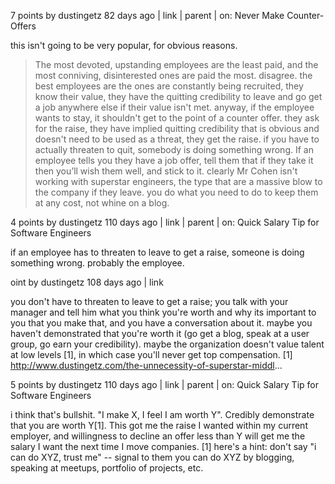 


7 points by dustingetz 82 days ago | link | parent | on: Never Make Counter-Offers

this isn't going to be very popular, for obvious reasons.
> The most devoted, upstanding employees are the least paid, and the most conniving, disinterested ones are paid the most.
disagree. the best employees are the ones are constantly being recruited, they know their value, they have the quitting credibility to leave and go get a job anywhere else if their value isn't met.
anyway, if the employee wants to stay, it shouldn't get to the point of a counter offer. they ask for the raise, they have implied quitting credibility that is obvious and doesn't need to be used as a threat, they get the raise. if you have to actually threaten to quit, somebody is doing something wrong.
> If an employee tells you they have a job offer, tell them that if they take it then you’ll wish them well, and stick to it.
clearly Mr Cohen isn't working with superstar engineers, the type that are a massive blow to the company if they leave. you do what you need to do to keep them at any cost, not whine on a blog.


4 points by dustingetz 110 days ago | link | parent | on: Quick Salary Tip for Software Engineers

if an employee has to threaten to leave to get a raise, someone is doing something wrong. probably the employee.


oint by dustingetz 108 days ago | link

you don't have to threaten to leave to get a raise; you talk with your manager and tell him what you think you're worth and why its important to you that you make that, and you have a conversation about it. maybe you haven't demonstrated that you're worth it (go get a blog, speak at a user group, go earn your credibility). maybe the organization doesn't value talent at low levels [1], in which case you'll never get top compensation.
[1] http://www.dustingetz.com/the-unnecessity-of-superstar-middl...


5 points by dustingetz 110 days ago | link | parent | on: Quick Salary Tip for Software Engineers

i think that's bullshit. "I make X, I feel I am worth Y". Credibly demonstrate that you are worth Y[1]. This got me the raise I wanted within my current employer, and willingness to decline an offer less than Y will get me the salary I want the next time I move companies.
[1] here's a hint: don't say "i can do XYZ, trust me" -- signal to them you can do XYZ by blogging, speaking at meetups, portfolio of projects, etc.
